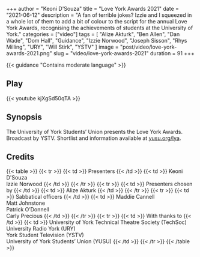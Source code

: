 +++
author = "Keoni D'Souza"
title = "Love York Awards 2021"
date = "2021-06-12"
description = "A fan of terrible jokes? Izzie and I squeezed in a whole lot of them to add a bit of colour to the script for the annual Love York Awards, recognising the achievements of students at the University of York."
categories = ["video"]
tags = [
    "Alize Akturk",
    "Ben Allen",
    "Dan Wade",
    "Dom Hall",
    "Guidance",
    "Izzie Norwood",
    "Joseph Sisson",
    "Rhys Milling",
    "URY",
    "Will Stirk",
    "YSTV"
]
image = "post/video/love-york-awards-2021.png"
slug = "video/love-york-awards-2021"
duration = 91
+++

{{< guidance "Contains moderate language" >}}

## Play

{{< youtube kjXgSd50qTA >}}

## Synopsis

The University of York Students’ Union presents the Love York Awards. Broadcast by YSTV. Shortlist and information available at [yusu.org/lya](yusu.org/lya).

## Credits

{{< table >}}
    {{< tr >}}
        {{< td >}}
            Presenters
        {{< /td >}}
        {{< td >}}
            Keoni D'Souza<br>Izzie Norwood
        {{< /td >}}
    {{< /tr >}}
    {{< tr >}}
        {{< td >}}
            Presenters chosen by
        {{< /td >}}
        {{< td >}}
            Alize Akturk
        {{< /td >}}
    {{< /tr >}}
    {{< tr >}}
        {{< td >}}
            Sabbatical officers
        {{< /td >}}
        {{< td >}}
            Maddie Cannell<br>Matt Johnstone<br>Patrick O’Donnell<br>Carly Precious
        {{< /td >}}
    {{< /tr >}}
    {{< tr >}}
        {{< td >}}
            With thanks to
        {{< /td >}}
        {{< td >}}
            University of York Technical Theatre Society (TechSoc)<br>University Radio York (URY)<br>York Student Television (YSTV)<br>University of York Students’ Union (YUSU)
        {{< /td >}}
    {{< /tr >}}
{{< /table >}}